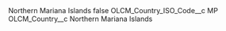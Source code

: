 <?xml version="1.0" encoding="UTF-8"?>
<CustomMetadata xmlns="http://soap.sforce.com/2006/04/metadata" xmlns:xsi="http://www.w3.org/2001/XMLSchema-instance" xmlns:xsd="http://www.w3.org/2001/XMLSchema">
    <label>Northern Mariana Islands</label>
    <protected>false</protected>
    <values>
        <field>OLCM_Country_ISO_Code__c</field>
        <value xsi:type="xsd:string">MP</value>
    </values>
    <values>
        <field>OLCM_Country__c</field>
        <value xsi:type="xsd:string">Northern Mariana Islands</value>
    </values>
</CustomMetadata>
